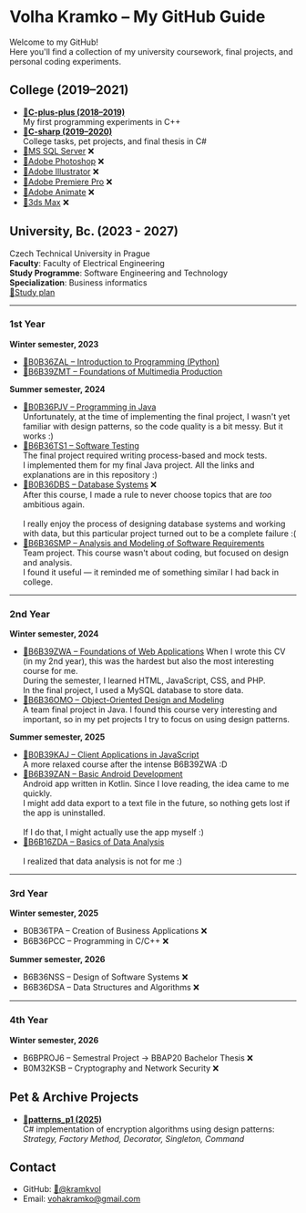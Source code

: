 # Volha Kramko – My GitHub Guide

Welcome to my GitHub!  
Here you'll find a collection of my university coursework, final projects, and personal coding experiments.

## College (2019–2021)

- **[🔗C-plus-plus (2018–2019)](https://github.com/kramkvol/C-plus-plus)** <br>
  My first programming experiments in C++
- **[🔗C-sharp (2019–2020)](https://github.com/kramkvol/C-sharp)**  <br>
  College tasks, pet projects, and final thesis in C#  
- [🔗MS SQL Server]() ❌
- [🔗Adobe Photoshop]() ❌
- [🔗Adobe Illustrator]() ❌
- [🔗Adobe Premiere Pro]() ❌
- [🔗Adobe Animate]() ❌
- [🔗3ds Max]() ❌

## University, Bc. (2023 - 2027) <br>
Czech Technical University in Prague <br>
**Faculty**: Faculty of Electrical Engineering <br>
**Study Programme**: Software Engineering and Technology <br>
**Specialization**: Business informatics <br>
[🔗Study plan](https://intranet.fel.cvut.cz/en/education/bk/plany/pl30021569.html)

---

### 1st Year
**Winter semester, 2023**
- [🔗B0B36ZAL – Introduction to Programming (Python)](https://github.com/kramkvol/B0B36ZAL-Introduction-to-Programming)
- [🔗B6B39ZMT – Foundations of Multimedia Production](https://github.com/kramkvol/B6B39ZMT-Foundations-of-Multimedia-Production)  

**Summer semester, 2024**
- [🔗B0B36PJV – Programming in Java](https://github.com/kramkvol/B0B36PJV-Programming-in-Java) <br>
  Unfortunately, at the time of implementing the final project, I wasn't yet familiar with design patterns, so the code quality is a bit messy. But it works :)
- [🔗B6B36TS1 – Software Testing](https://github.com/kramkvol/B6B36TS1-Software-Testing) <br>
  The final project required writing process-based and mock tests. <br>
  I implemented them for my final Java project. All the links and explanations are in this repository :)
- [🔗B0B36DBS – Database Systems]() ❌<br>
  After this course, I made a rule to never choose topics that are *too* ambitious again. <br>  
  I really enjoy the process of designing database systems and working with data, but this particular project turned out to be a complete failure :(
- [🔗B6B36SMP – Analysis and Modeling of Software Requirements](https://github.com/kramkvol/B6B36SMP-Analysis-and-Modeling-of-Software-Requirements) <br>
  Team project. This course wasn't about coding, but focused on design and analysis. <br>
  I found it useful — it reminded me of something similar I had back in college.
---

### 2nd Year
**Winter semester, 2024**
- [🔗B6B39ZWA – Foundations of Web Applications](https://github.com/kramkvol/B6B39ZWA-Foundations-of-Web-Applications)
  When I wrote this CV (in my 2nd year), this was the hardest but also the most interesting course for me.  <br>
  During the semester, I learned HTML, JavaScript, CSS, and PHP.  <br>
  In the final project, I used a MySQL database to store data. <br>
- [🔗B6B36OMO – Object-Oriented Design and Modeling](https://github.com/kramkvol/B6B36OMO-Object-oriented-design-and-Modeling) <br>
  A team final project in Java. I found this course very interesting and important, so in my pet projects I try to focus on using design patterns.
 
**Summer semester, 2025**
- [🔗B0B39KAJ – Client Applications in JavaScript](https://github.com/kramkvol/B0B39KAJ-Client-applications-in-JavaScript) <br>
  A more relaxed course after the intense B6B39ZWA :D
- [🔗B6B39ZAN – Basic Android Development](https://github.com/kramkvol/B6B39ZAN-Basic-Android-development) <br>
  Android app written in Kotlin. Since I love reading, the idea came to me quickly.  <br>
  I might add data export to a text file in the future, so nothing gets lost if the app is uninstalled. <br>  
  If I do that, I might actually use the app myself :) 
- [🔗B6B16ZDA – Basics of Data Analysis](https://github.com/kramkvol/B6B16ZDA-Basics-of-Data-Analysis) <br>  
  I realized that data analysis is not for me :) 
---

### 3rd Year 
**Winter semester, 2025**
- B0B36TPA – Creation of Business Applications ❌
- B6B36PCC – Programming in C/C++ ❌

**Summer semester, 2026**
- B6B36NSS – Design of Software Systems ❌ 
- B6B36DSA – Data Structures and Algorithms ❌ 

---

### 4th Year 
**Winter semester, 2026**
- B6BPROJ6 – Semestral Project → BBAP20 Bachelor Thesis ❌
- B0M32KSB – Cryptography and Network Security ❌

## Pet & Archive Projects

- **[🔗patterns_p1 (2025)](https://github.com/kramkvol/patterns_p1)**  
  C# implementation of encryption algorithms using design patterns:  
  *Strategy, Factory Method, Decorator, Singleton, Command*  

## Contact

- GitHub: [🔗@kramkvol](https://github.com/kramkvol)  
- Email: vohakramko@gmail.com
